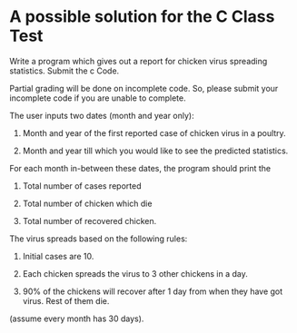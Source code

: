 # A possible solution for the C Class Test

Write a program which gives out a report for chicken virus spreading statistics. Submit the c Code. 

 Partial grading will be done on incomplete code. So, please submit your incomplete code if you are unable to complete.

The user inputs two dates (month and year only):

1) Month and year of the first reported case of chicken virus in a poultry.

2) Month and year till which you would like to see the predicted statistics.

For each month in-between these dates, the program should print the 

1) Total number of cases reported

2) Total number of chicken which die

3) Total number of recovered chicken. 

The virus spreads based on the following rules:

1. Initial cases are 10.       

2. Each chicken spreads the virus to 3 other chickens in a day.

2. 90% of the chickens will recover after 1 day from when they have got virus. Rest of them die.

(assume every month has 30 days).
